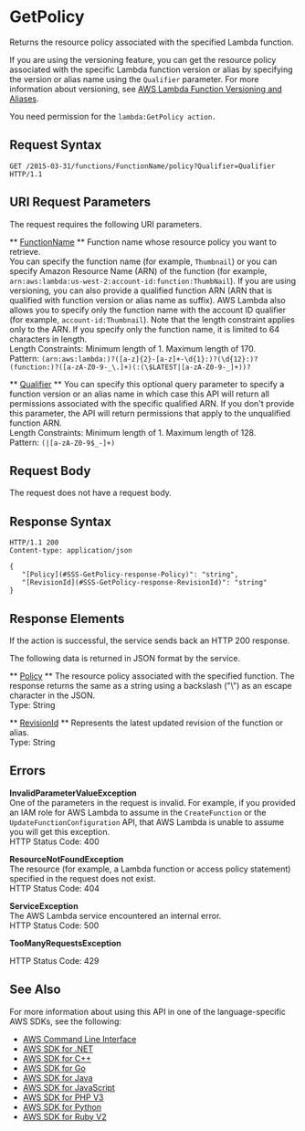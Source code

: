 # GetPolicy<a name="API_GetPolicy"></a>

Returns the resource policy associated with the specified Lambda function\.

 If you are using the versioning feature, you can get the resource policy associated with the specific Lambda function version or alias by specifying the version or alias name using the `Qualifier` parameter\. For more information about versioning, see [AWS Lambda Function Versioning and Aliases](https://docs.aws.amazon.com/lambda/latest/dg/versioning-aliases.html)\. 

You need permission for the `lambda:GetPolicy action.` 

## Request Syntax<a name="API_GetPolicy_RequestSyntax"></a>

```
GET /2015-03-31/functions/FunctionName/policy?Qualifier=Qualifier HTTP/1.1
```

## URI Request Parameters<a name="API_GetPolicy_RequestParameters"></a>

The request requires the following URI parameters\.

 ** [FunctionName](#API_GetPolicy_RequestSyntax) **   <a name="SSS-GetPolicy-request-FunctionName"></a>
Function name whose resource policy you want to retrieve\.  
 You can specify the function name \(for example, `Thumbnail`\) or you can specify Amazon Resource Name \(ARN\) of the function \(for example, `arn:aws:lambda:us-west-2:account-id:function:ThumbNail`\)\. If you are using versioning, you can also provide a qualified function ARN \(ARN that is qualified with function version or alias name as suffix\)\. AWS Lambda also allows you to specify only the function name with the account ID qualifier \(for example, `account-id:Thumbnail`\)\. Note that the length constraint applies only to the ARN\. If you specify only the function name, it is limited to 64 characters in length\.   
Length Constraints: Minimum length of 1\. Maximum length of 170\.  
Pattern: `(arn:aws:lambda:)?([a-z]{2}-[a-z]+-\d{1}:)?(\d{12}:)?(function:)?([a-zA-Z0-9-_\.]+)(:(\$LATEST|[a-zA-Z0-9-_]+))?` 

 ** [Qualifier](#API_GetPolicy_RequestSyntax) **   <a name="SSS-GetPolicy-request-Qualifier"></a>
You can specify this optional query parameter to specify a function version or an alias name in which case this API will return all permissions associated with the specific qualified ARN\. If you don't provide this parameter, the API will return permissions that apply to the unqualified function ARN\.  
Length Constraints: Minimum length of 1\. Maximum length of 128\.  
Pattern: `(|[a-zA-Z0-9$_-]+)` 

## Request Body<a name="API_GetPolicy_RequestBody"></a>

The request does not have a request body\.

## Response Syntax<a name="API_GetPolicy_ResponseSyntax"></a>

```
HTTP/1.1 200
Content-type: application/json

{
   "[Policy](#SSS-GetPolicy-response-Policy)": "string",
   "[RevisionId](#SSS-GetPolicy-response-RevisionId)": "string"
}
```

## Response Elements<a name="API_GetPolicy_ResponseElements"></a>

If the action is successful, the service sends back an HTTP 200 response\.

The following data is returned in JSON format by the service\.

 ** [Policy](#API_GetPolicy_ResponseSyntax) **   <a name="SSS-GetPolicy-response-Policy"></a>
The resource policy associated with the specified function\. The response returns the same as a string using a backslash \("\\"\) as an escape character in the JSON\.  
Type: String

 ** [RevisionId](#API_GetPolicy_ResponseSyntax) **   <a name="SSS-GetPolicy-response-RevisionId"></a>
Represents the latest updated revision of the function or alias\.  
Type: String

## Errors<a name="API_GetPolicy_Errors"></a>

 **InvalidParameterValueException**   
One of the parameters in the request is invalid\. For example, if you provided an IAM role for AWS Lambda to assume in the `CreateFunction` or the `UpdateFunctionConfiguration` API, that AWS Lambda is unable to assume you will get this exception\.  
HTTP Status Code: 400

 **ResourceNotFoundException**   
The resource \(for example, a Lambda function or access policy statement\) specified in the request does not exist\.  
HTTP Status Code: 404

 **ServiceException**   
The AWS Lambda service encountered an internal error\.  
HTTP Status Code: 500

 **TooManyRequestsException**   
   
HTTP Status Code: 429

## See Also<a name="API_GetPolicy_SeeAlso"></a>

For more information about using this API in one of the language\-specific AWS SDKs, see the following:
+  [AWS Command Line Interface](https://docs.aws.amazon.com/goto/aws-cli/lambda-2015-03-31/GetPolicy) 
+  [AWS SDK for \.NET](https://docs.aws.amazon.com/goto/DotNetSDKV3/lambda-2015-03-31/GetPolicy) 
+  [AWS SDK for C\+\+](https://docs.aws.amazon.com/goto/SdkForCpp/lambda-2015-03-31/GetPolicy) 
+  [AWS SDK for Go](https://docs.aws.amazon.com/goto/SdkForGoV1/lambda-2015-03-31/GetPolicy) 
+  [AWS SDK for Java](https://docs.aws.amazon.com/goto/SdkForJava/lambda-2015-03-31/GetPolicy) 
+  [AWS SDK for JavaScript](https://docs.aws.amazon.com/goto/AWSJavaScriptSDK/lambda-2015-03-31/GetPolicy) 
+  [AWS SDK for PHP V3](https://docs.aws.amazon.com/goto/SdkForPHPV3/lambda-2015-03-31/GetPolicy) 
+  [AWS SDK for Python](https://docs.aws.amazon.com/goto/boto3/lambda-2015-03-31/GetPolicy) 
+  [AWS SDK for Ruby V2](https://docs.aws.amazon.com/goto/SdkForRubyV2/lambda-2015-03-31/GetPolicy) 